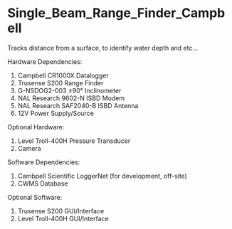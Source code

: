 # Single_Beam_Range_Finder_Campbell
 Tracks distance from a surface, to identify water depth and etc...

Hardware Dependencies:
1. Campbell CR1000X Datalogger
2. Trusense S200 Range Finder
3. G-NSDOG2-003 ±90° Inclinometer
4. NAL Research 9602-N ISBD Modem
5. NAL Research SAF2040-B ISBD Antenna
6. 12V Power Supply/Source

Optional Hardware:
1. Level Troll-400H Pressure Transducer
2. Camera

Software Dependencies:
1. Cambpell Scientific LoggerNet (for development, off-site)
2. CWMS Database

Optional Software:
1. Trusense S200 GUI/Interface
2. Level Troll-400H GUI/Interface
